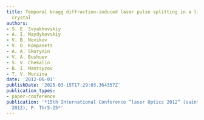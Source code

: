 ```yaml
---
title: Temporal bragg diffraction-induced laser pulse splitting in a linear photonic
  crystal
authors:
- S. E. Svyakhovskiy
- A. I. Maydykovskiy
- V. B. Novikov
- V. O. Kompanets
- A. A. Skorynin
- V. A. Bushuev
- S. V. Chekalin
- B. I. Mantsyzov
- T. V. Murzina
date: '2012-06-01'
publishDate: '2025-03-15T17:29:03.364357Z'
publication_types:
- paper-conference
publication: '*15th International Conference “laser Optics 2012” (saint-petersburg,
  2012), P. Thr5-25*'
---
```

